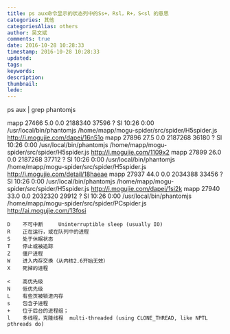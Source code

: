 ```yaml
---
title: ps aux命令显示的状态列中的Ss+，Rsl，R+，S<sl 的意思
categories: 其他
categoriesAlias: others
author: 吴文斌
comments: true
date: 2016-10-28 10:28:33
timestamp: 2016-10-28 10:28:33
updated:
tags:
keywords:
description:
thumbnail:
lede:
---
```


ps aux | grep phantomjs

mapp 27466  5.0 0.0 2188340 37596 ? Sl 10:26 0:00 /usr/local/bin/phantomjs /home/mapp/mogu-spider/src/spider/H5spider.js http://i.mogujie.com/dapei/16n51o
mapp 27896 27.5 0.0 2187268 36180 ? Sl 10:26 0:00 /usr/local/bin/phantomjs /home/mapp/mogu-spider/src/spider/H5spider.js http://i.mogujie.com/1109x2
mapp 27899 26.0 0.0 2187268 37712 ? Sl 10:26 0:00 /usr/local/bin/phantomjs /home/mapp/mogu-spider/src/spider/H5spider.js http://i.mogujie.com/detail/18haeae
mapp 27937 44.0 0.0 2034388 33456 ? Sl 10:26 0:00 /usr/local/bin/phantomjs /home/mapp/mogu-spider/src/spider/H5spider.js http://i.mogujie.com/dapei/1si2k
mapp 27940 33.0 0.0 2032320 29912 ? Sl 10:26 0:00 /usr/local/bin/phantomjs /home/mapp/mogu-spider/src/spider/PCspider.js http://ai.mogujie.com/13fosi

<!--more-->

```shell
D    不可中断     Uninterruptible sleep (usually IO)
R    正在运行，或在队列中的进程
S    处于休眠状态
T    停止或被追踪
Z    僵尸进程
W    进入内存交换（从内核2.6开始无效）
X    死掉的进程

<    高优先级
N    低优先级
L    有些页被锁进内存
s    包含子进程
+    位于后台的进程组；
l    多线程，克隆线程  multi-threaded (using CLONE_THREAD, like NPTL pthreads do)
```
